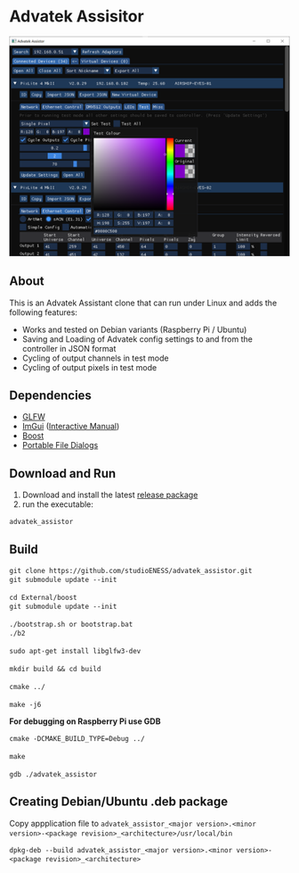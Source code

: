 # Advatek Assisitor

![preview](img/preview5.png)

## About

This is an Advatek Assistant clone that can run under Linux and adds the following features:

  - Works and tested on Debian variants (Raspberry Pi / Ubuntu)
  - Saving and Loading of Advatek config settings to and from the controller in JSON format
  - Cycling of output channels in test mode
  - Cycling of output pixels in test mode


## Dependencies

  - [GLFW](https://github.com/glfw/glfw)
  - [ImGui](https://github.com/ocornut/imgui) ([Interactive Manual](https://pthom.github.io/imgui_manual_online/manual/imgui_manual.html))  
  - [Boost](https://github.com/boostorg/boost)  
  - [Portable File Dialogs](https://github.com/samhocevar/portable-file-dialogs)  


## Download and Run

  1. Download and install the latest [release package](https://github.com/studioENESS/advatek_assistor/releases)
  2. run the executable:

    advatek_assistor


## Build
    
    git clone https://github.com/studioENESS/advatek_assistor.git
    git submodule update --init
    
    cd External/boost
    git submodule update --init

    ./bootstrap.sh or bootstrap.bat
    ./b2
    
    sudo apt-get install libglfw3-dev
    
    mkdir build && cd build
    
    cmake ../ 
    
    make -j6


 **For debugging on Raspberry Pi use GDB**

    cmake -DCMAKE_BUILD_TYPE=Debug ../
    
    make
    
    gdb ./advatek_assistor
    
## Creating Debian/Ubuntu .deb package

Copy appplication file to `advatek_assistor_<major version>.<minor version>-<package revision>_<architecture>/usr/local/bin`

    dpkg-deb --build advatek_assistor_<major version>.<minor version>-<package revision>_<architecture>





